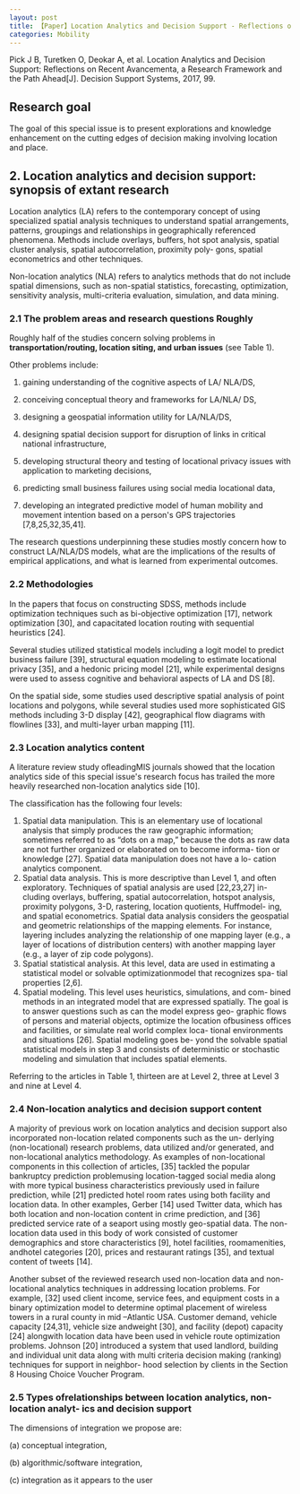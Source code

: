```yaml
---
layout: post
title: 【Paper】Location Analytics and Decision Support - Reflections on Recent Avancementa, a Research Framework and the Path Ahead
categories: Mobility
---
```


Pick J B, Turetken O, Deokar A, et al. Location Analytics and Decision Support: Reflections on Recent Avancementa, a Research Framework and the Path Ahead[J]. Decision Support Systems, 2017, 99.

## Research goal

The goal of this special issue is to present explorations and knowledge enhancement on the cutting edges of decision making involving location and place. 

## 2. Location analytics and decision support: synopsis of extant research

Location analytics (LA) refers to the contemporary concept of using specialized spatial analysis techniques to understand spatial arrangements, patterns, groupings and relationships in geographically referenced phenomena. Methods include overlays, buffers, hot spot analysis, spatial cluster analysis, spatial autocorrelation, proximity poly- gons, spatial econometrics and other techniques.

Non-location analytics (NLA) refers to analytics methods that do not include spatial dimensions, such as non-spatial statistics, forecasting, optimization, sensitivity analysis, multi-criteria evaluation, simulation, and data mining.

### 2.1 The problem areas and research questions Roughly

Roughly half of the studies concern solving problems in **transportation/routing, location siting, and urban issues** (see Table 1). 

Other problems include: 

1) gaining understanding of the cognitive aspects of LA/ NLA/DS, 

2) conceiving conceptual theory and frameworks for LA/NLA/ DS, 

3) designing a geospatial information utility for LA/NLA/DS, 

4) designing spatial decision support for disruption of links in critical national infrastructure, 

5) developing structural theory and testing of locational privacy issues with application to marketing decisions, 

6) predicting small business failures using social media locational data, 

7) developing an integrated predictive model of human mobility and movement intention based on a person's GPS trajectories [7,8,25,32,35,41].

The research questions underpinning these studies mostly concern how to construct LA/NLA/DS models, what are the implications of the results of empirical applications, and what is learned from experimental outcomes.


### 2.2 Methodologies

In the papers that focus on constructing SDSS, methods include optimization techniques such as bi-objective optimization [17], network optimization [30], and capacitated location routing with sequential heuristics [24].

Several studies utilized statistical models including a logit model to predict business failure [39], structural equation modeling to estimate locational privacy [35], and a hedonic pricing model [21], while experimental designs were used to assess cognitive and behavioral aspects of LA and DS [8]. 

On the spatial side, some studies used descriptive spatial analysis of point locations and polygons, while several studies used more sophisticated GIS methods including 3-D display [42], geographical flow diagrams with flowlines [33], and multi-layer urban mapping [11].

### 2.3 Location analytics content

A literature review study ofleadingMIS journals showed that the location analytics side of this special issue's research focus has trailed the more heavily researched non-location analytics side [10].

The classification has the following four levels:

1. Spatial data manipulation. This is an elementary use of locational analysis that simply produces the raw geographic information; sometimes referred to as “dots on a map,” because the dots as raw data are not further organized or elaborated on to become informa- tion or knowledge [27]. Spatial data manipulation does not have a lo- cation analytics component.
2. Spatial data analysis. This is more descriptive than Level 1, and often exploratory. Techniques of spatial analysis are used [22,23,27] in- cluding overlays, buffering, spatial autocorrelation, hotspot analysis, proximity polygons, 3-D, rastering, location quotients, Huffmodel- ing, and spatial econometrics. Spatial data analysis considers the geospatial and geometric relationships of the mapping elements. For instance, layering includes analyzing the relationship of one mapping layer (e.g., a layer of locations of distribution centers) with another mapping layer (e.g., a layer of zip code polygons).
3. Spatial statistical analysis. At this level, data are used in estimating a statistical model or solvable optimizationmodel that recognizes spa- tial properties [2,6].
4. Spatial modeling. This level uses heuristics, simulations, and com- bined methods in an integrated model that are expressed spatially. The goal is to answer questions such as can the model express geo- graphic flows of persons and material objects, optimize the location ofbusiness offices and facilities, or simulate real world complex loca- tional environments and situations [26]. Spatial modeling goes be- yond the solvable spatial statistical models in step 3 and consists of deterministic or stochastic modeling and simulation that includes spatial elements. 

Referring to the articles in Table 1, thirteen are at Level 2, three at Level 3 and nine at Level 4.

### 2.4 Non-location analytics and decision support content

A majority of previous work on location analytics and decision support also incorporated non-location related components such as the un- derlying (non-locational) research problems, data utilized and/or generated, and non-locational analytics methodology. As examples of non-locational components in this collection of articles, [35] tackled the popular bankruptcy prediction problemusing location-tagged social media along with more typical business characteristics previously used in failure prediction, while [21] predicted hotel room rates using both facility and location data. In other examples, Gerber [14] used Twitter data, which has both location and non-location content in crime prediction, and [36] predicted service rate of a seaport using mostly geo-spatial data. The non-location data used in this body of work consisted of customer demographics and store characteristics [9], hotel facilities, roomamenities, andhotel categories [20], prices and restaurant ratings [35], and textual content of tweets [14]. 

Another subset of the reviewed research used non-location data and non-locational analytics techniques in addressing location problems. For example, [32] used client income, service fees, and equipment costs in a binary optimization model to determine optimal placement of wireless towers in a rural county in mid –Atlantic USA. Customer demand, vehicle capacity [24,31], vehicle size andweight [30], and facility (depot) capacity [24] alongwith location data have been used in vehicle route optimization problems. Johnson [20] introduced a system that used landlord, building and individual unit data along with multi criteria decision making (ranking) techniques for support in neighbor- hood selection by clients in the Section 8 Housing Choice Voucher Program. 

### 2.5 Types ofrelationships between location analytics, non-location analyt- ics and decision support

The dimensions of integration we propose are: 

(a) conceptual integration, 

(b) algorithmic/software integration,

(c) integration as it appears to the user

